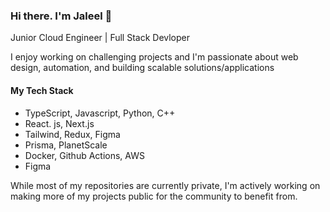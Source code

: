 ### Hi there. I'm Jaleel 👋

Junior Cloud Engineer | Full Stack Devloper 

I enjoy working on challenging projects and I'm passionate about web design, automation, and building scalable solutions/applications

#### My Tech Stack 
- TypeScript, Javascript, Python, C++
- React. js, Next.js
- Tailwind, Redux, Figma
- Prisma, PlanetScale
- Docker, Github Actions, AWS
- Figma

While most of my repositories are currently private, I'm actively working on making more of my projects public for the community to benefit from.
